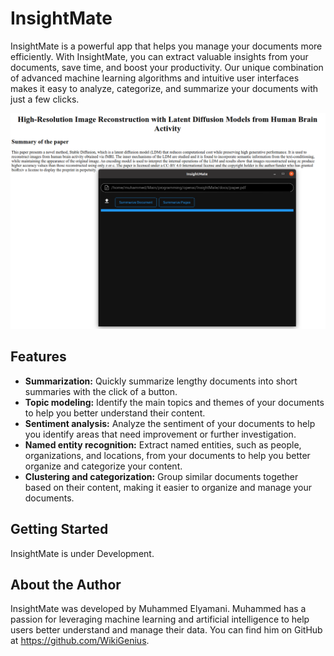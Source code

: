 # InsightMate

InsightMate is a powerful app that helps you manage your documents more efficiently. With InsightMate, you can extract valuable insights from your documents, save time, and boost your productivity. Our unique combination of advanced machine learning algorithms and intuitive user interfaces makes it easy to analyze, categorize, and summarize your documents with just a few clicks.

<img src="assets/InsightMate.png" alt="InsightMate App" width="800">

## Features

- **Summarization:** Quickly summarize lengthy documents into short summaries with the click of a button.
- **Topic modeling:** Identify the main topics and themes of your documents to help you better understand their content.
- **Sentiment analysis:** Analyze the sentiment of your documents to help you identify areas that need improvement or further investigation.
- **Named entity recognition:** Extract named entities, such as people, organizations, and locations, from your documents to help you better organize and categorize your content.
- **Clustering and categorization:** Group similar documents together based on their content, making it easier to organize and manage your documents.

## Getting Started

InsightMate is under Development. 

## About the Author

InsightMate was developed by Muhammed Elyamani. Muhammed has a passion for leveraging machine learning and artificial intelligence to help users better understand and manage their data. You can find him on GitHub at https://github.com/WikiGenius.
